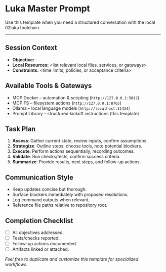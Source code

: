 # Luka Master Prompt

Use this template when you need a structured conversation with the local 02luka toolchain.

---

## Session Context
- **Objective:** <describe the main task or goal>
- **Local Resources:** <list relevant local files, services, or gateways>
- **Constraints:** <time limits, policies, or acceptance criteria>

## Available Tools & Gateways
- MCP Docker – automation & scripting (`http://127.0.0.1:5012`)
- MCP FS – filesystem actions (`http://127.0.0.1:8765`)
- Ollama – local language models (`http://localhost:11434`)
- Prompt Library – structured kickoff instructions (this template)

## Task Plan
1. **Assess**: Gather current state, review inputs, confirm assumptions.
2. **Strategize**: Outline steps, choose tools, note potential blockers.
3. **Execute**: Perform actions sequentially, recording outcomes.
4. **Validate**: Run checks/tests, confirm success criteria.
5. **Summarize**: Provide results, next steps, and follow-up actions.

## Communication Style
- Keep updates concise but thorough.
- Surface blockers immediately with proposed resolutions.
- Log command outputs when relevant.
- Reference file paths relative to repository root.

## Completion Checklist
- [ ] All objectives addressed.
- [ ] Tests/checks reported.
- [ ] Follow-up actions documented.
- [ ] Artifacts linked or attached.

_Feel free to duplicate and customize this template for specialized workflows._
